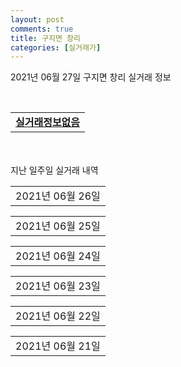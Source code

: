 ```yaml
---
layout: post
comments: true
title: 구지면 창리
categories: [실거래가]
---
```


2021년 06월 27일 구지면 창리 실거래 정보

<script type="text/javascript">
  google.charts.load('current', {'packages':['corechart']});
  google.charts.setOnLoadCallback(drawChart);

  function drawChart() {
    var data = google.visualization.arrayToDataTable([['거래일', '매매', '전월세', '전매'], ['2020-06', 0, 0, 5], ['2020-07', 0, 0, 7], ['2020-08', 0, 0, 17], ['2020-09', 0, 0, 13], ['2020-10', 0, 8, 52], ['2020-11', 0, 28, 54], ['2020-12', 0, 36, 106], ['2021-01', 1, 28, 121], ['2021-02', 3, 22, 87], ['2021-03', 2, 26, 77], ['2021-04', 4, 17, 73], ['2021-05', 1, 4, 97], ['2021-06', 1, 0, 28]]);

    var options = {
      title: '최근 유형별 거래량 추이',
      legend: { position: 'bottom' }
    };

    var chart = new google.visualization.LineChart(document.getElementById('columnchart_material'));
    chart.draw(data, (options));
  }
</script>

<div id="columnchart_material" style="width: 450px; margin-left: -35px; display: none"></div>
<br>
<table>
  <tr>
    <td colspan="4" style="font-weight: bold;"><a href="https://search.naver.com/search.naver?query=구지면 창리 실거래정보없음">실거래정보없음</a></td>
  </tr>
    
</table>
    
<div style="margin-top: 50px; margin-bottom: 13px">지난 일주일 실거래 내역</div>

  <table style="width: 100%; margin-bottom: 1px">
      <tr class="header">
        <td>2021년 06월 26일</td>
      </tr>
      <tr class="child" style="display: none">
        <td>
            
        <table>
          <tr>
            <td colspan="4" style="font-weight: bold;"><a href="https://search.naver.com/search.naver?query=대구국가산단 A2-1블록 대방노블랜드">대구국가산단 A2-1블록 대방노블랜드</a></td>
          </tr>

          <tr>
            <td><a style="color: blue">전매</a></td>
            <td>8층</td>
            <td>84.9164㎡</td>
            <td>계약일 2021-06-22</td>
          </tr>
          <tr>
            <td colspan="4">26,660</td>
          </tr>
    
          <tr>
            <td><a style="color: blue">전매</a></td>
            <td>3층</td>
            <td>76.4927㎡</td>
            <td>계약일 2021-06-11</td>
          </tr>
          <tr>
            <td colspan="4">24,310</td>
          </tr>
    
          <tr>
            <td><a style="color: blue">전매</a></td>
            <td>1층</td>
            <td>76.4927㎡</td>
            <td>계약일 2021-06-24</td>
          </tr>
          <tr>
            <td colspan="4">21,560</td>
          </tr>
    
        </table>
    
        </td>
      </tr>
  </table>
    
  <table style="width: 100%; margin-bottom: 1px">
      <tr class="header">
        <td>2021년 06월 25일</td>
      </tr>
      <tr class="child" style="display: none">
        <td>
            
        <table>
          <tr>
            <td colspan="4" style="font-weight: bold;"><a href="https://search.naver.com/search.naver?query=대구국가산단 A2-1블록 대방노블랜드">대구국가산단 A2-1블록 대방노블랜드</a></td>
          </tr>

          <tr>
            <td><a style="color: blue">전매</a></td>
            <td>2층</td>
            <td>76.6195㎡</td>
            <td>계약일 2021-06-04</td>
          </tr>
          <tr>
            <td colspan="4">24,650</td>
          </tr>
    
        </table>
    
        </td>
      </tr>
  </table>
    
  <table style="width: 100%; margin-bottom: 1px">
      <tr class="header">
        <td>2021년 06월 24일</td>
      </tr>
      <tr class="child" style="display: none">
        <td>
            
        <table>
          <tr>
            <td colspan="4" style="font-weight: bold;"><a href="https://search.naver.com/search.naver?query=대구국가산단 A2-1블록 대방노블랜드">대구국가산단 A2-1블록 대방노블랜드</a></td>
          </tr>

          <tr>
            <td><a style="color: blue">전매</a></td>
            <td>8층</td>
            <td>76.6195㎡</td>
            <td>계약일 2021-06-11</td>
          </tr>
          <tr>
            <td colspan="4">28,950</td>
          </tr>
    
          <tr>
            <td><a style="color: blue">전매</a></td>
            <td>12층</td>
            <td>76.6195㎡</td>
            <td>계약일 2021-06-22</td>
          </tr>
          <tr>
            <td colspan="4">27,150</td>
          </tr>
    
        </table>
    
        </td>
      </tr>
  </table>
    
  <table style="width: 100%; margin-bottom: 1px">
      <tr class="header">
        <td>2021년 06월 23일</td>
      </tr>
      <tr class="child" style="display: none">
        <td>
            
        <table>
          <tr>
            <td colspan="4" style="font-weight: bold;"><a href="https://search.naver.com/search.naver?query=대구국가산단 A2-1블록 대방노블랜드">대구국가산단 A2-1블록 대방노블랜드</a></td>
          </tr>

          <tr>
            <td><a style="color: blue">전매</a></td>
            <td>10층</td>
            <td>76.6195㎡</td>
            <td>계약일 2021-06-14</td>
          </tr>
          <tr>
            <td colspan="4">28,850</td>
          </tr>
    
          <tr>
            <td><a style="color: blue">전매</a></td>
            <td>12층</td>
            <td>76.4927㎡</td>
            <td>계약일 2021-06-03</td>
          </tr>
          <tr>
            <td colspan="4">27,210</td>
          </tr>
    
          <tr>
            <td><a style="color: blue">전매</a></td>
            <td>13층</td>
            <td>76.6195㎡</td>
            <td>계약일 2021-06-15</td>
          </tr>
          <tr>
            <td colspan="4">26,150</td>
          </tr>
    
        </table>
    
        </td>
      </tr>
  </table>
    
  <table style="width: 100%; margin-bottom: 1px">
      <tr class="header">
        <td>2021년 06월 22일</td>
      </tr>
      <tr class="child" style="display: none">
        <td>
            
        <table>
          <tr>
            <td colspan="4" style="font-weight: bold;"><a href="https://search.naver.com/search.naver?query=대구국가산단 A2-1블록 대방노블랜드">대구국가산단 A2-1블록 대방노블랜드</a></td>
          </tr>

          <tr>
            <td><a style="color: blue">전매</a></td>
            <td>3층</td>
            <td>84.9425㎡</td>
            <td>계약일 2021-06-11</td>
          </tr>
          <tr>
            <td colspan="4">27,300</td>
          </tr>
    
        </table>
    
        </td>
      </tr>
  </table>
    
  <table style="width: 100%; margin-bottom: 1px">
      <tr class="header">
        <td>2021년 06월 21일</td>
      </tr>
      <tr class="child" style="display: none">
        <td>
            
        <table>
          <tr>
            <td colspan="4" style="font-weight: bold;"><a href="https://search.naver.com/search.naver?query=실거래정보없음">실거래정보없음</a></td>
          </tr>

        </table>
    
        </td>
      </tr>
  </table>
    

